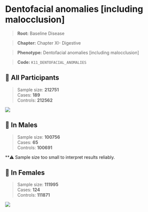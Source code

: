 # Dentofacial anomalies [including malocclusion]

> **Root:** Baseline Disease  

> **Chapter:** Chapter XI- Digestive  

> **Phenotype:** Dentofacial anomalies [including malocclusion]  

> **Code:** `K11_DENTOFACIAL_ANOMALIES`

## 🧪 All Participants  
> Sample size: **212751**  
> Cases: **189**  
> Controls: **212562**
<img src="/Disease/Figures/ALL/Baseline/K11_DENTOFACIAL_ANOMALIES.png"/>
<CsvTable src="/public/Disease/Data/ALL/Baseline/LG_K11_DENTOFACIAL_ANOMALIES.csv" label="🔍 View full results" />

## 👨 In Males  
> Sample size: **100756**  
> Cases: **65**  
> Controls: **100691**

**⚠️ Sample size too small to interpret results reliably.

## 👩 In Females  
> Sample size: **111995**  
> Cases: **124**  
> Controls: **111871**
<img src="/Disease/Figures/Female/Baseline/K11_DENTOFACIAL_ANOMALIES.png"/>
<CsvTable src="/public/Disease/Data/Female/Baseline/LG_K11_DENTOFACIAL_ANOMALIES.csv" label="🔍 View full results" />
